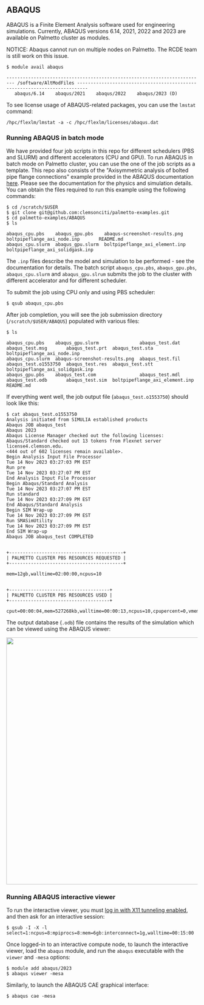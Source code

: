 ## ABAQUS

ABAQUS is a Finite Element Analysis software used
for engineering simulations.
Currently, ABAQUS versions 6.14, 2021, 2022 and 2023 are available on Palmetto cluster
as modules.

NOTICE: Abaqus cannot run on multiple nodes on Palmetto. The RCDE team is still work on this issue.
~~~
$ module avail abaqus

------------------------------------------------------------------------- /software/AltModFiles --------------------------------------------------------------------------
   abaqus/6.14    abaqus/2021    abaqus/2022    abaqus/2023 (D)
~~~

To see license usage of ABAQUS-related packages,
you can use the `lmstat` command:

~~~
/hpc/flexlm/lmstat -a -c /hpc/flexlm/licenses/abaqus.dat
~~~

### Running ABAQUS in batch mode

We have provided four job scripts in this repo for different schedulers (PBS and SLURM) and different accelerators (CPU and GPU).
To run ABAQUS in batch mode on Palmetto cluster, you can use the one of the job scripts as a template.
This repo also consists of the "Axisymmetric analysis of bolted pipe flange connections"
example provided in the ABAQUS documentation [here](http://bobcat.nus.edu.sg:2080/v6.14/books/exa/default.htm).
Please see the documentation for the physics and simulation details.
You can obtain the files required to run this example
using the following commands:

~~~
$ cd /scratch/$USER
$ git clone git@github.com:clemsonciti/palmetto-examples.git
$ cd palmetto-examples/ABAQUS
$ ls

abaqus_cpu.pbs    abaqus_gpu.pbs    abaqus-screenshot-results.png   boltpipeflange_axi_node.inp       README.md
abaqus_cpu.slurm  abaqus_gpu.slurm  boltpipeflange_axi_element.inp  boltpipeflange_axi_solidgask.inp  
~~~

The `.inp` files describe the model and simulation to be performed - see
the documentation for details.
The batch script `abaqus_cpu.pbs`, `abaqus_gpu.pbs`, `abaqus_cpu.slurm` and `abaqus_gpu.slrum` submits the job to the cluster with different accelerator and for different scheduler.

To submit the job using CPU only and using PBS scheduler:

~~~
$ qsub abaqus_cpu.pbs
~~~

After job completion, you will see the job submission directory (`/scratch/$USER/ABAQUS`)
populated with various files:

~~~
$ ls

abaqus_cpu.pbs    abaqus_gpu.slurm               abaqus_test.dat  abaqus_test.msg       abaqus_test.prt  abaqus_test.sta                 boltpipeflange_axi_node.inp
abaqus_cpu.slurm  abaqus-screenshot-results.png  abaqus_test.fil  abaqus_test.o1553750  abaqus_test.res  abaqus_test.stt                 boltpipeflange_axi_solidgask.inp
abaqus_gpu.pbs    abaqus_test.com                abaqus_test.mdl  abaqus_test.odb       abaqus_test.sim  boltpipeflange_axi_element.inp  README.md
~~~

If everything went well, the job output file (`abaqus_test.o1553750`) should look like this:

~~~
$ cat abaqus_test.o1553750
Analysis initiated from SIMULIA established products
Abaqus JOB abaqus_test
Abaqus 2023
Abaqus License Manager checked out the following licenses:
Abaqus/Standard checked out 13 tokens from Flexnet server license4.clemson.edu.
<444 out of 602 licenses remain available>.
Begin Analysis Input File Processor
Tue 14 Nov 2023 03:27:03 PM EST
Run pre
Tue 14 Nov 2023 03:27:07 PM EST
End Analysis Input File Processor
Begin Abaqus/Standard Analysis
Tue 14 Nov 2023 03:27:07 PM EST
Run standard
Tue 14 Nov 2023 03:27:09 PM EST
End Abaqus/Standard Analysis
Begin SIM Wrap-up
Tue 14 Nov 2023 03:27:09 PM EST
Run SMASimUtility
Tue 14 Nov 2023 03:27:09 PM EST
End SIM Wrap-up
Abaqus JOB abaqus_test COMPLETED


+------------------------------------------+
| PALMETTO CLUSTER PBS RESOURCES REQUESTED |
+------------------------------------------+

mem=12gb,walltime=02:00:00,ncpus=10


+-------------------------------------+
| PALMETTO CLUSTER PBS RESOURCES USED |
+-------------------------------------+

cput=00:00:04,mem=527268kb,walltime=00:00:13,ncpus=10,cpupercent=0,vmem=4076156kb
~~~

The output database (`.odb`) file
contains the results of the simulation which can be viewed
using the ABAQUS viewer:

<img src="abaqus-screenshot-results.png" style="width:650px">

### Running ABAQUS interactive viewer

To run the interactive viewer,
you must [log in with X11 tunneling enabled](https://docs.rcd.clemson.edu/palmetto/connect/x11_tunneling/?utm_source=old-site-redirect),
and then ask for an interactive session:

~~~
$ qsub -I -X -l select=1:ncpus=8:mpiprocs=8:mem=6gb:interconnect=1g,walltime=00:15:00
~~~

Once logged-in to an interactive compute node,
to launch the interactive viewer,
load the `abaqus` module, and run the `abaqus` executable with the `viewer` and `-mesa` options:

~~~
$ module add abaqus/2023
$ abaqus viewer -mesa
~~~

Similarly,
to launch the ABAQUS CAE graphical interface:

~~~
$ abaqus cae -mesa
~~~
